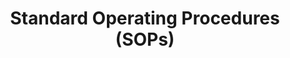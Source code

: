 ---
title: Standard Operating Procedures (SOPs)
page_num: 5
category: RDM
layout: docs_home
docs_css: markdown
---
